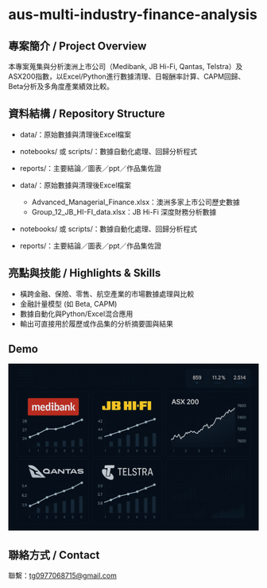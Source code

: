 # aus-multi-industry-finance-analysis

## 專案簡介 / Project Overview
本專案蒐集與分析澳洲上市公司（Medibank, JB Hi-Fi, Qantas, Telstra）及ASX200指數，以Excel/Python進行數據清理、日報酬率計算、CAPM回歸、Beta分析及多角度產業績效比較。

## 資料結構 / Repository Structure
- data/：原始數據與清理後Excel檔案
- notebooks/ 或 scripts/：數據自動化處理、回歸分析程式
- reports/：主要結論／圖表／ppt／作品集佐證


- data/：原始數據與清理後Excel檔案
  - Advanced_Managerial_Finance.xlsx：澳洲多家上市公司歷史數據
  - Group_12_JB_HI-FI_data.xlsx：JB Hi-Fi 深度財務分析數據
- notebooks/ 或 scripts/：數據自動化處理、回歸分析程式
- reports/：主要結論／圖表／ppt／作品集佐證


## 亮點與技能 / Highlights & Skills
- 橫跨金融、保險、零售、航空產業的市場數據處理與比較
- 金融計量模型 (如 Beta, CAPM)
- 數據自動化與Python/Excel混合應用
- 輸出可直接用於履歷或作品集的分析摘要圖與結果

## Demo
![](./專案圖片.png)


## 聯絡方式 / Contact
聯繫：tg0977068715@gmail.com
